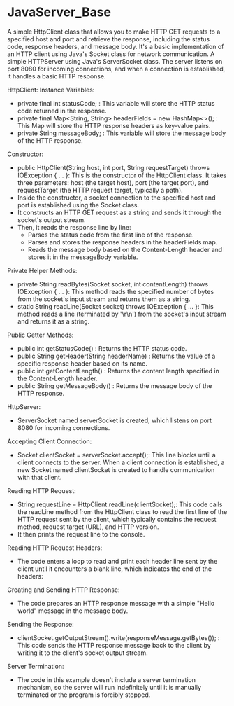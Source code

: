 # JavaServer_Base
A simple HttpClient class that allows you to make HTTP GET requests to a specified host and port and retrieve the response, including the status code, response headers, and message body. It's a basic implementation of an HTTP client using Java's Socket class for network communication.
A simple HTTPServer using Java's ServerSocket class. The server listens on port 8080 for incoming connections, and when a connection is established, it handles a basic HTTP response.

HttpClient:
  Instance Variables:

  - private final int statusCode; : This variable will store the HTTP status code returned in the response.
  - private final Map<String, String> headerFields = new HashMap<>(); : This Map will store the HTTP response headers as key-value pairs.
  - private String messageBody; : This variable will store the message body of the HTTP response.

  Constructor:

  - public HttpClient(String host, int port, String requestTarget) throws IOException { ... }: This is the constructor of the HttpClient class. It takes three parameters: host (the target host), port (the target port), and       requestTarget (the HTTP request target, typically a path).
  - Inside the constructor, a socket connection to the specified host and port is established using the Socket class.
  - It constructs an HTTP GET request as a string and sends it through the socket's output stream.
  - Then, it reads the response line by line:
    - Parses the status code from the first line of the response.
    - Parses and stores the response headers in the headerFields map.
    - Reads the message body based on the Content-Length header and stores it in the messageBody variable.
    
  Private Helper Methods:

  - private String readBytes(Socket socket, int contentLength) throws IOException { ... }: This method reads the specified number of bytes from the socket's input stream and returns them as a string.
  - static String readLine(Socket socket) throws IOException { ... }: This method reads a line (terminated by '\r\n') from the socket's input stream and returns it as a string.

  Public Getter Methods:

  - public int getStatusCode() : Returns the HTTP status code.
  - public String getHeader(String headerName) : Returns the value of a specific response header based on its name.
  - public int getContentLength() : Returns the content length specified in the Content-Length header.
  - public String getMessageBody() : Returns the message body of the HTTP response.

HttpServer:
  - ServerSocket named serverSocket is created, which listens on port 8080 for incoming connections.

  Accepting Client Connection:
  - Socket clientSocket = serverSocket.accept();: This line blocks until a client connects to the server. When a client connection is established, a new Socket named clientSocket is created to handle communication with        that client.
    
  Reading HTTP Request:
  - String requestLine = HttpClient.readLine(clientSocket);: This code calls the readLine method from the HttpClient class to read the first line of the HTTP request sent by the client, which typically contains the            request method, request target (URL), and HTTP version.
  - It then prints the request line to the console.

  Reading HTTP Request Headers:
  - The code enters a loop to read and print each header line sent by the client until it encounters a blank line, which indicates the end of the headers:

  Creating and Sending HTTP Response:
  - The code prepares an HTTP response message with a simple "Hello world" message in the message body.

  Sending the Response:
  - clientSocket.getOutputStream().write(responseMessage.getBytes()); : This code sends the HTTP response message back to the client by writing it to the client's socket output stream.

  Server Termination:
  - The code in this example doesn't include a server termination mechanism, so the server will run indefinitely until it is manually terminated or the program is forcibly stopped.
